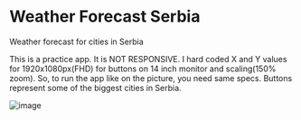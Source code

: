 # Weather Forecast Serbia
Weather forecast for cities in Serbia


This is a practice app. It is NOT RESPONSIVE. I hard coded X and Y values for 1920x1080px(FHD) for buttons on 14 inch monitor and scaling(150% zoom). So, to run the app
like on the picture, you need same specs. Buttons represent some of the biggest cities in Serbia. 

![image](https://user-images.githubusercontent.com/98178556/171026699-a899ca1f-2c4e-4629-b953-e2457203040a.png)
